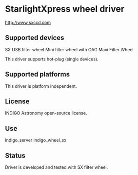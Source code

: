# StarlightXpress wheel driver

http://www.sxccd.com

## Supported devices

SX USB filter wheel
Mini filter wheel with OAG
Maxi Filter Wheel

This driver supports hot-plug (single devices).

## Supported platforms

This driver is platform independent.

## License

INDIGO Astronomy open-source license.

## Use

indigo_server indigo_wheel_sx

## Status

Driver is developed and tested with SX filter wheel.

